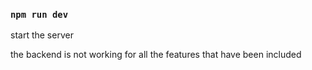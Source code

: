 ### `npm run dev`
start the server 

the backend is not working for all the features that have been included
